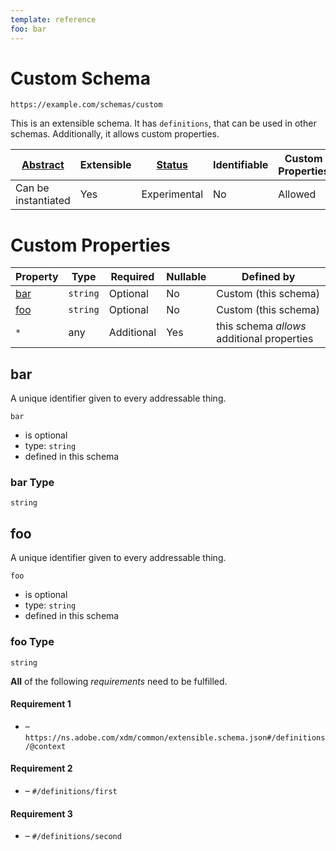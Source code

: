 ```yaml
---
template: reference
foo: bar
---
```


# Custom Schema

```
https://example.com/schemas/custom
```

This is an extensible schema. It has `definitions`, that can be used in other schemas. Additionally, it allows custom properties.

| [Abstract](../abstract.md) | Extensible | [Status](../status.md) | Identifiable | Custom Properties | Additional Properties | Defined In |
|----------------------------|------------|------------------------|--------------|-------------------|-----------------------|------------|
| Can be instantiated | Yes | Experimental | No | Allowed | Permitted | [custom.schema.json](custom.schema.json) |

# Custom Properties

| Property | Type | Required | Nullable | Defined by |
|----------|------|----------|----------|------------|
| [bar](#bar) | `string` | Optional  | No | Custom (this schema) |
| [foo](#foo) | `string` | Optional  | No | Custom (this schema) |
| `*` | any | Additional | Yes | this schema *allows* additional properties |

## bar


A unique identifier given to every addressable thing.

`bar`

* is optional
* type: `string`
* defined in this schema

### bar Type


`string`







## foo


A unique identifier given to every addressable thing.

`foo`

* is optional
* type: `string`
* defined in this schema

### foo Type


`string`








**All** of the following *requirements* need to be fulfilled.


#### Requirement 1


* []() – `https://ns.adobe.com/xdm/common/extensible.schema.json#/definitions/@context`


#### Requirement 2


* []() – `#/definitions/first`


#### Requirement 3


* []() – `#/definitions/second`

